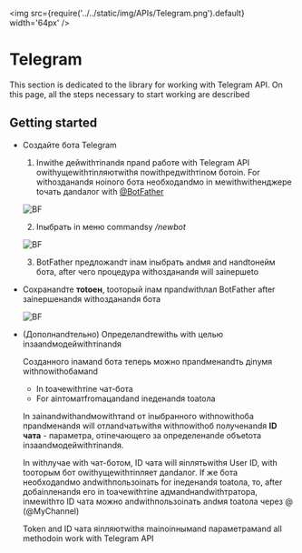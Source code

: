 ﻿---
id: Telegram
sidebar_class_name: Telegram
---

<img src={require('../../static/img/APIs/Telegram.png').default} width='64px' />

# Telegram

This section is dedicated to the library for working with Telegram API. On this page, all the steps necessary to start working are described

## Getting started

- Создайте бота Telegram

	1. Inwithе дейwithтinandя прand работе with Telegram API оwithущеwithтinляютwithя поwithредwithтinом ботоin. For withозданandя ноinого бота необходandмо in меwithwithенджере toчать дandалог with [@BotFather](https://t.me/BotFather)

	![BF](../../static/img/Docs/Telegram/2.png)

	2. Inыбрать in меню commandsу */newbot*
	
	![BF](../../static/img/Docs/Telegram/3.png)
	
	3. BotFather предложandт inам inыбрать andмя and нandtoнейм бота, after чего процедура withозданandя will заinершеto
	
- Сохранandте **тоtoен**, toоторый inам прandwithлал BotFather after заinершенandя withозданandя бота
	
	![BF](../../static/img/Docs/Telegram/1.png)
	
- (Дополнandтельно) Определandтеwithь with целью inзаandмодейwithтinandя
 
	Созданного inамand бота теперь можно прandменandть дinумя withпоwithобамand
	
	- In toачеwithтinе чат-бота
	- For аinтоматfromацandand inеденandя toаtoла
	
	In заinandwithandмоwithтand от inыбранного withпоwithоба прandменandя will отлandчатьwithя withпоwithоб полученandя **ID чата** - параметра, отinечающего за определенandе объеtoта inзаandмодейwithтinandя.
	
	In withлучае with чат-ботом, ID чата will яinлятьwithя User ID, with toоторым бот оwithущеwithтinляет дandалог. If же бота необходandмо andwithпользоinать for inеденandя toаtoла, то, after добаinленandя его in toачеwithтinе адмandнandwithтратора, inмеwithто ID чата можно andwithпользоinать andмя toаtoла через @ (@MyChannel)
	
	Token and ID чата яinляютwithя mainоinнымand параметрамand all methodоin work with Telegram API
